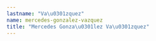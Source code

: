 ```yaml
---
lastname: "Va\u0301zquez"
name: mercedes-gonzalez-vazquez
title: "Mercedes Gonza\u0301lez Va\u0301zquez"
---
```

